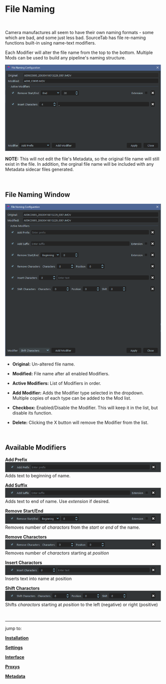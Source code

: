 # **File Naming**

<br>

Camera manufactures all seem to have their own naming formats - some which are bad, and some just less bad.  SourceTab has file re-naming functions built-in using name-text modifiers.

Each Modifier will alter the file name from the top to the bottom.  Multiple Mods can be used to build any pipeline's naming structure.

![Mods Example](DocsImages/mods_example.png)

**NOTE:** This will not edit the file's Metadata, so the original file name will still exist in the file.  In addition, the orginal file name will be included with any Metadata sidecar files generated.

<br>

##  File Naming Window
![Mods Overview](DocsImages/mods_overview.png)

- **Original:**  Un-altered file name.

- **Modified:**  File name after all enabled Modifiers.

- **Active Modifiers:** List of Modifiers in order.

- **Add Modifier:** Adds the Modifier type selected in the dropdown.  Multiple copies of each type can be added to the Mod list.

- **Checkbox:** Enabled/Disable the Modifier.  This will keep it in the list, but disable its function.

- **Delete:** Clicking the X button will remove the Modifier from the list.

<br>

## Available Modifiers

**Add Prefix**
![Mods Overview](DocsImages/mods_addPrefix.png)<br>
Adds text to beginning of name.

**Add Suffix**
![Mods Overview](DocsImages/mods_addSuffix.png)<br>
Adds text to end of name. Use *extension* if desired.

**Remove Start/End**
![Mods Overview](DocsImages/mods_remStrtEnd.png)<br>
Removes number of *charactors* from the *start* or *end* of the name.

**Remove Charactors**
![Mods Overview](DocsImages/mods_remChars.png)<br>
Removes number of *charactors* starting at *position*

**Insert Charactors**
![Mods Overview](DocsImages/mods_insChars.png)<br>
Inserts text into name at position

**Shift Charactors**
![Mods Overview](DocsImages/mods_shtChars.png)<br>
Shifts *charactors* starting at *position* to the left (negative) or right (positive)

<br>

___
jump to:

[**Installation**](Doc-Installation.md)

[**Settings**](Doc-Settings.md)

[**Interface**](doc-Interface.md)

[**Proxys**](Doc-Proxys.md)

[**Metadata**](Doc-Metadata.md)